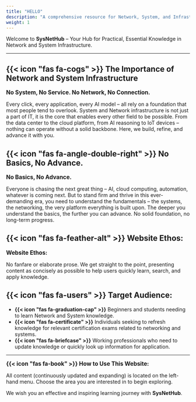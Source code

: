 ```yaml
---
title: "HELLO"
description: "A comprehensive resource for Network, System, and Infrastructure studies."
weight: 1
---
```


Welcome to **SysNetHub** – Your Hub for Practical, Essential Knowledge in Network and System Infrastructure.
***
## **{{< icon "fas fa-cogs" >}} The Importance of Network and System Infrastructure**

<span style="font-size: 1.1em; font-weight: bold;">No System, No Service. No Network, No Connection.</span>

Every click, every application, every AI model – all rely on a foundation that most people tend to overlook. System and Network infrastructure is not just a part of IT, it is the core that enables every other field to be possible. From the data center to the cloud platform, from AI reasoning to IoT devices – nothing can operate without a solid backbone. Here, we build, refine, and advance it with you.

## **{{< icon "fas fa-angle-double-right" >}} No Basics, No Advance.**

<span style="font-size: 1.1em; font-weight: bold;">No Basics, No Advance.</span>

Everyone is chasing the next great thing – AI, cloud computing, automation, whatever is coming next. But to stand firm and thrive in this ever-demanding era, you need to understand the fundamentals – the systems, the networking, the very platform everything is built upon. The deeper you understand the basics, the further you can advance. No solid foundation, no long-term progress.

## **{{< icon "fas fa-feather-alt" >}} Website Ethos:**

<span style="font-size: 1.1em; font-weight: bold;">Website Ethos:</span>

No fanfare or elaborate prose. We get straight to the point, presenting content as concisely as possible to help users quickly learn, search, and apply knowledge.

## **{{< icon "fas fa-users" >}} Target Audience:**

- **{{< icon "fas fa-graduation-cap" >}}** Beginners and students needing to learn Network and System knowledge.
- **{{< icon "fas fa-certificate" >}}** Individuals seeking to refresh knowledge for relevant certification exams related to networking and systems.
- **{{< icon "fas fa-briefcase" >}}** Working professionals who need to update knowledge or quickly look up information for application.

***
**<span style="font-size: 1.1em;">{{< icon "fas fa-book" >}} How to Use This Website:</span>**

All content (continuously updated and expanding) is located on the left-hand menu. Choose the area you are interested in to begin exploring.

We wish you an effective and inspiring learning journey with **SysNetHub**.

